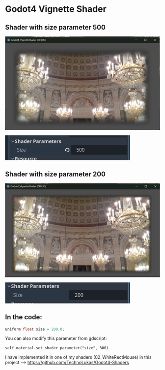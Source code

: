 # Godot4 Vignette Shader

## Shader with size parameter 500

![](Screenshots/Screenshot.png)

<img src="Screenshots/sp1.png" title="" alt="" width="406">

## Shader with size parameter 200

![](Screenshots/Screenshot2.png)

<img src="Screenshots/sp2.png" title="" alt="" width="406">

## In the code:

```c
uniform float size = 200.0;
```

You can also modify this parameter from gdscript:

```gdscript
self.material.set_shader_parameter("size", 300)
```

I have implemented it in one of my shaders (02_WhiteRectMouse) in this project --> https://github.com/TechnoLukas/Godot4-Shaders 
